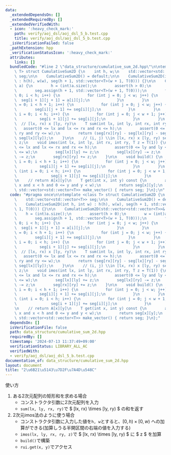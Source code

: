 ```yaml
---
data:
  _extendedDependsOn: []
  _extendedRequiredBy: []
  _extendedVerifiedWith:
  - icon: ':heavy_check_mark:'
    path: verify/aoj_dsl/aoj_dsl_5_b.test.cpp
    title: verify/aoj_dsl/aoj_dsl_5_b.test.cpp
  _isVerificationFailed: false
  _pathExtension: hpp
  _verificationStatusIcon: ':heavy_check_mark:'
  attributes:
    links: []
  bundledCode: "#line 2 \"data_structure/cumulative_sum_2d.hpp\"\n\ntemplate <class\
    \ T> struct CumulativeSum2D {\n    int h, w;\n    std::vector<std::vector<T>>\
    \ seg;\n\n    CumulativeSum2D() = default;\n\n    CumulativeSum2D(int h, int w)\
    \ : h(h), w(w), seg(h + 1, std::vector<T>(w + 1, T(0))) {}\n\n    CumulativeSum2D(std::vector<std::vector<T>>&\
    \ a) {\n        h = (int)a.size();\n        assert(h > 0);\n        w = (int)a[0].size();\n\
    \        seg.assign(h + 1, std::vector<T>(w + 1, T(0)));\n        for (int i =\
    \ 0; i < h; i++) {\n            for (int j = 0; j < w; j++) {\n              \
    \  seg[i + 1][j + 1] = a[i][j];\n            }\n        }\n        for (int i\
    \ = 0; i < h + 1; i++) {\n            for (int j = 0; j < w; j++) {\n        \
    \        seg[i][j + 1] += seg[i][j];\n            }\n        }\n        for (int\
    \ i = 0; i < h; i++) {\n            for (int j = 0; j < w + 1; j++) {\n      \
    \          seg[i + 1][j] += seg[i][j];\n            }\n        }\n    }\n\n  \
    \  // [lx, rx) x [ly, ry)\n    T sum(int lx, int ly, int rx, int ry) {\n     \
    \   assert(0 <= lx and lx <= rx and rx <= h);\n        assert(0 <= ly and ly <=\
    \ ry and ry <= w);\n        return (seg[rx][ry] - seg[lx][ry] - seg[rx][ly] +\
    \ seg[lx][ly]);\n    }\n\n    // (i, j) \\in [lx, rx) x [ly, ry) seg[i][j] +=\
    \ z;\n    void imos(int lx, int ly, int rx, int ry, T z = T(1)) {\n        assert(0\
    \ <= lx and lx <= rx and rx <= h);\n        assert(0 <= ly and ly <= ry and ry\
    \ <= w);\n        seg[lx][ly] += z;\n        seg[lx][ry] -= z;\n        seg[rx][ly]\
    \ -= z;\n        seg[rx][ry] += z;\n    }\n\n    void build() {\n        for (int\
    \ i = 0; i < h + 1; i++) {\n            for (int j = 0; j < w; j++) {\n      \
    \          seg[i][j + 1] += seg[i][j];\n            }\n        }\n        for\
    \ (int i = 0; i < h; i++) {\n            for (int j = 0; j < w + 1; j++) {\n \
    \               seg[i + 1][j] += seg[i][j];\n            }\n        }\n    }\n\
    \n    // return A[x][y]\n    T get(int x, int y) const {\n        assert(0 <=\
    \ x and x < h and 0 <= y and y < w);\n        return seg[x][y];\n    }\n\n   \
    \ std::vector<std::vector<T>> make_vector() { return seg; }\n};\n"
  code: "#pragma once\n\ntemplate <class T> struct CumulativeSum2D {\n    int h, w;\n\
    \    std::vector<std::vector<T>> seg;\n\n    CumulativeSum2D() = default;\n\n\
    \    CumulativeSum2D(int h, int w) : h(h), w(w), seg(h + 1, std::vector<T>(w +\
    \ 1, T(0))) {}\n\n    CumulativeSum2D(std::vector<std::vector<T>>& a) {\n    \
    \    h = (int)a.size();\n        assert(h > 0);\n        w = (int)a[0].size();\n\
    \        seg.assign(h + 1, std::vector<T>(w + 1, T(0)));\n        for (int i =\
    \ 0; i < h; i++) {\n            for (int j = 0; j < w; j++) {\n              \
    \  seg[i + 1][j + 1] = a[i][j];\n            }\n        }\n        for (int i\
    \ = 0; i < h + 1; i++) {\n            for (int j = 0; j < w; j++) {\n        \
    \        seg[i][j + 1] += seg[i][j];\n            }\n        }\n        for (int\
    \ i = 0; i < h; i++) {\n            for (int j = 0; j < w + 1; j++) {\n      \
    \          seg[i + 1][j] += seg[i][j];\n            }\n        }\n    }\n\n  \
    \  // [lx, rx) x [ly, ry)\n    T sum(int lx, int ly, int rx, int ry) {\n     \
    \   assert(0 <= lx and lx <= rx and rx <= h);\n        assert(0 <= ly and ly <=\
    \ ry and ry <= w);\n        return (seg[rx][ry] - seg[lx][ry] - seg[rx][ly] +\
    \ seg[lx][ly]);\n    }\n\n    // (i, j) \\in [lx, rx) x [ly, ry) seg[i][j] +=\
    \ z;\n    void imos(int lx, int ly, int rx, int ry, T z = T(1)) {\n        assert(0\
    \ <= lx and lx <= rx and rx <= h);\n        assert(0 <= ly and ly <= ry and ry\
    \ <= w);\n        seg[lx][ly] += z;\n        seg[lx][ry] -= z;\n        seg[rx][ly]\
    \ -= z;\n        seg[rx][ry] += z;\n    }\n\n    void build() {\n        for (int\
    \ i = 0; i < h + 1; i++) {\n            for (int j = 0; j < w; j++) {\n      \
    \          seg[i][j + 1] += seg[i][j];\n            }\n        }\n        for\
    \ (int i = 0; i < h; i++) {\n            for (int j = 0; j < w + 1; j++) {\n \
    \               seg[i + 1][j] += seg[i][j];\n            }\n        }\n    }\n\
    \n    // return A[x][y]\n    T get(int x, int y) const {\n        assert(0 <=\
    \ x and x < h and 0 <= y and y < w);\n        return seg[x][y];\n    }\n\n   \
    \ std::vector<std::vector<T>> make_vector() { return seg; }\n};"
  dependsOn: []
  isVerificationFile: false
  path: data_structure/cumulative_sum_2d.hpp
  requiredBy: []
  timestamp: '2024-07-13 11:37:49+09:00'
  verificationStatus: LIBRARY_ALL_AC
  verifiedWith:
  - verify/aoj_dsl/aoj_dsl_5_b.test.cpp
documentation_of: data_structure/cumulative_sum_2d.hpp
layout: document
title: "2\u6B21\u5143\u7D2F\u7A4D\u548C"
---
```


使い方
1. ある2次元配列の矩形和を求める場合
    - コンストラクタ引数に2次元配列を入力
    - `sum(lx, ly, rx, ry)`で $ [lx, rx) \times [ly, ry) $ の和を返す
1. 2次元imos法のように使う場合
    - コンストラクタ引数に入力した値を`h, w`とすると、$[0, h) \times [0, w)$ への加算ができる(加算しうる半開区間の右端の値を入力する)
    - `imos(lx, ly, rx, ry, z)`で $ [lx, rx) \times [ly, ry) $ に $ z $ を加算
    - `build()`で構築
    - `rui.get(x, y)`でアクセス
